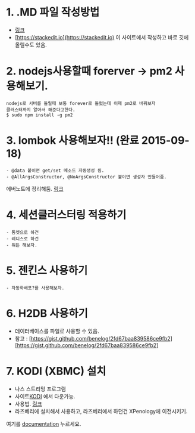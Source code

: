 # 1. .MD 파일 작성방법
- [링크](http://scriptogr.am/myevan/post/markdown-syntax-guide-for-scriptogram)
- [https://stackedit.io](https://stackedit.io) 이 사이트에서 작성하고 바로 깃에 올릴수도 있음.

# 2. nodejs사용할때 forerver -> pm2 사용해보기.
    nodejs로 서버를 돌릴때 보통 forever로 돌렸는데 이제 pm2로 바꿔보자
    클러스터까지 알아서 해준다고한다.
    $ sudo npm install -g pm2

# 3. lombok 사용해보자!! (완료 2015-09-18)
    - @data 붙이면 get/set 메소드 자동생성 됨.
    - @AllArgsConstructor, @NoArgsConstructor 붙이면 생성자 만들어줌.
에버노트에 정리해둠. [링크](https://www.evernote.com/shard/s543/nl/96218967/c609c4f0-b92a-4f9a-85c2-b2ba6cfe1a76?title=Lombok%20%EB%A1%AC%EB%B3%B5)
    
# 4. 세션클러스터링 적용하기
    - 톰켓으로 하건
    - 레디스로 하건
    - 뭐든 해보자.
    
# 5. 젠킨스 사용하기
    - 자동화배포?를 사용해보자.

# 6. H2DB 사용하기
- 데이터베이스를 파일로 사용할 수 있음.
- 참고 : [https://gist.github.com/benelog/2fd67baa839586ce9fb2][https://gist.github.com/benelog/2fd67baa839586ce9fb2]

# 7. KODI (XBMC) 설치
- 나스 스트리밍 프로그램
- 사이트[KODI](http://kodi.tv/download/) 에서 다운가능.
- 사용법. [링크](http://ibblog.tistory.com/22)
- 라즈베리에 설치해서 사용하고, 라즈베리에서 하던건 XPenology에 이전시키기.

여기를 [documentation][documentation] 누르세요.


[https://gist.github.com/benelog/2fd67baa839586ce9fb2]: https://gist.github.com/benelog/2fd67baa839586ce9fb2

[documentation]: http://react-bootstrap.github.io
